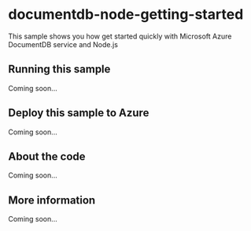 # documentdb-node-getting-started
This sample shows you how get started quickly with Microsoft Azure DocumentDB service and Node.js
## Running this sample
Coming soon...
## Deploy this sample to Azure
Coming soon...
## About the code
Coming soon...
## More information
Coming soon...